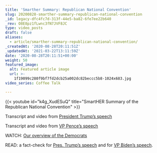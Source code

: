 ```yaml
---
title: 'Smarther Summary: Republican National Convention'
slug: 20200828-smarther-summary-republican-national-convention
_id: legacy-dfc4fc7d-313f-44e5-ba82-6fe7ee22b640
_rev: O8E8pz1fLwnc3fN7JVF8JC
type: video_posts
draft: false
aliases:
  - article/smarther-summary-republican-national-convention/
_createdAt: '2020-08-28T20:11:51Z'
_updatedAt: '2021-03-22T13:11:59Z'
date: '2020-08-28T20:11:51+00:00'
weight: 50
featured_image:
  alt: Featured article image
  url: >-
    1f19099c280f9bf7fd2dcb25a002dc82beccc5b8-1024x683.jpg
video_series: Coffee Talk

---
```

{{< youtube id="k4g_XudESuQ" title="SmartHER Summary of the Republican National Convention" >}}

Transcript and video from [President Trump’s speech](https://www.cnn.com/2020/08/28/politics/donald-trump-speech-transcript/index.html)

Transcript and video from [VP Pence’s speech](https://www.cnn.com/2020/08/26/politics/mike-pence-speech-transcript/index.html)

WATCH: [Our overview of the Democrats](https://youtu.be/H7vM7AhYArc)

READ: a fact-check for [Pres. Trump’s speech](https://www.politifact.com/article/2020/aug/28/fact-checking-donald-trumps-2020-rnc-speech/) and for [VP Biden’s speech](https://www.politifact.com/article/2020/aug/21/fact-checking-joe-biden-2020-democrat-national-con/).